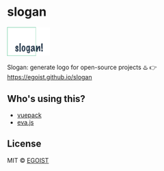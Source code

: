# slogan

<img src="./logo.png" width="100"/>

Slogan: generate logo for open-source projects ♨️ 👉 https://egoist.github.io/slogan

## Who's using this?

- [vuepack](https://github.com/egoist/vuepack)
- [eva.js](https://github.com/egoist/eva.js)

## License

MIT &copy; [EGOIST](https://github.com/egoist)
